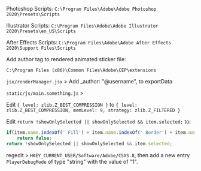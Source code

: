 Photoshop Scripts: `C:\Program Files\Adobe\Adobe Photoshop 2020\Presets\Scripts`

Illustrator Scripts: `C:\Program Files\Adobe\Adobe Illustrator 2020\Presets\en_US\Scripts`

After Effects Scripts: `C:\Program Files\Adobe\Adobe After Effects 2020\Support Files\Scripts`

Add author tag to rendered animated sticker file:

`C:\Program Files (x86)\Common Files\Adobe\CEP\extensions`

`jsx/renderManager.jsx` > Add _author: "@username", to exportData

`static/js/main.something.js` >

Edit `{ level: zlib.Z_BEST_COMPRESSION }` to `{ level: zlib.Z_BEST_COMPRESSION, memLevel: 9, strategy: zlib.Z_FILTERED }`

Edit `return !showOnlySelected || showOnlySelected && item.selected;` to:
	
```js
if(item.name.indexOf(' Fill') + item.name.indexOf(' Border') + item.name.indexOf(' Main') + item.name.indexOf('Pre-comp') + item.name.indexOf(' Comp') > -1)
	return false;
return !showOnlySelected || showOnlySelected && item.selected;
```

regedit > `HKEY_CURRENT_USER/Software/Adobe/CSXS.8`, then add a new entry `PlayerDebugMode` of type "string" with the value of "1".
